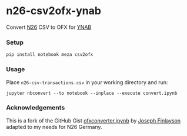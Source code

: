 # n26-csv2ofx-ynab
Convert [N26](https://n26.com) CSV to OFX for [YNAB](https://www.youneedabudget.com)

### Setup
```
pip install notebook meza csv2ofx
```

### Usage
Place `n26-csv-transactions.csv` in your working directory and run:

```
jupyter nbconvert --to notebook --inplace --execute convert.ipynb
```

### Acknowledgements
This is a fork of the GitHub Gist [ofxconverter.ipynb](https://gist.github.com/josephfinlayson/068691178b4441c6276bec014bbdb926) by [Joseph Finlayson](https://gist.github.com/josephfinlayson) adapted to my needs for N26 Germany.